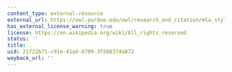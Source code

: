 ```yaml
---
content_type: external-resource
external_url: https://owl.purdue.edu/owl/research_and_citation/mla_style/mla_formatting_and_style_guide/mla_works_cited_page_basic_format.html
has_external_license_warning: true
license: https://en.wikipedia.org/wiki/All_rights_reserved
status: ''
title: .
uid: 21f22b71-c91e-41ad-8709-3f588374a872
wayback_url: ''
---
```

